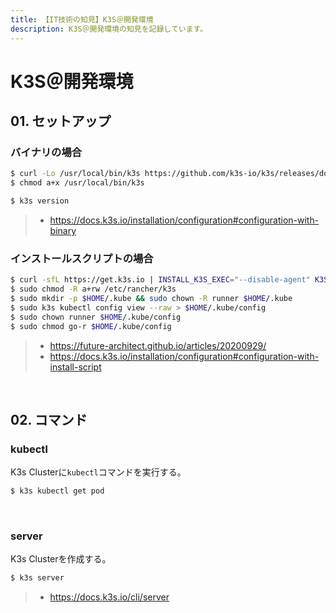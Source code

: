 ```yaml
---
title: 【IT技術の知見】K3S＠開発環境
description: K3S＠開発環境の知見を記録しています。
---
```


# K3S＠開発環境

## 01. セットアップ

### バイナリの場合

```bash
$ curl -Lo /usr/local/bin/k3s https://github.com/k3s-io/k3s/releases/download/v1.28.0+k3s1/k3s
$ chmod a+x /usr/local/bin/k3s

$ k3s version
```

> - https://docs.k3s.io/installation/configuration#configuration-with-binary

### インストールスクリプトの場合

```bash
$ curl -sfL https://get.k3s.io | INSTALL_K3S_EXEC="--disable-agent" K3S_KUBECONFIG_MODE="644" sh -
$ sudo chmod -R a+rw /etc/rancher/k3s
$ sudo mkdir -p $HOME/.kube && sudo chown -R runner $HOME/.kube
$ sudo k3s kubectl config view --raw > $HOME/.kube/config
$ sudo chown runner $HOME/.kube/config
$ sudo chmod go-r $HOME/.kube/config
```

> - https://future-architect.github.io/articles/20200929/
> - https://docs.k3s.io/installation/configuration#configuration-with-install-script

<br>

## 02. コマンド

### kubectl

K3s Clusterに`kubectl`コマンドを実行する。

```bash
$ k3s kubectl get pod
```

<br>

### server

K3s Clusterを作成する。

```bash
$ k3s server
```

> - https://docs.k3s.io/cli/server

<br>
